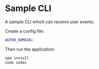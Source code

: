 # Sample CLI

A sample CLI which can receive user events.

Create a config file:

```bash
AUTH0_DOMAIN=
```

Then run the application:

```bash
npm install
node index
```
